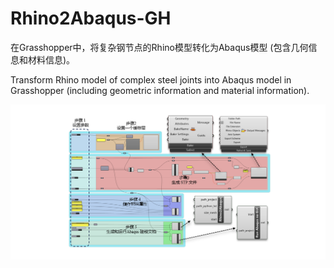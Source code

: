# Rhino2Abaqus-GH
在Grasshopper中，将复杂钢节点的Rhino模型转化为Abaqus模型 (包含几何信息和材料信息)。

Transform Rhino model of complex steel joints into Abaqus model in Grasshopper (including geometric information and material information).

![架构Framework](https://github.com/lufengWong/Rhino2Abaqus-GH/blob/main/Pics/Frame.png)
